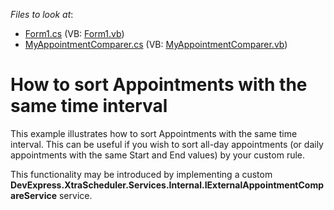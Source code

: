 <!-- default file list -->
*Files to look at*:

* [Form1.cs](./CS/IExternalAppointmentCompareSample/Form1.cs) (VB: [Form1.vb](./VB/IExternalAppointmentCompareSample/Form1.vb))
* [MyAppointmentComparer.cs](./CS/IExternalAppointmentCompareSample/MyAppointmentComparer.cs) (VB: [MyAppointmentComparer.vb](./VB/IExternalAppointmentCompareSample/MyAppointmentComparer.vb))
<!-- default file list end -->
# How to sort Appointments with the same time interval


<p>This example illustrates how to sort Appointments with the same time interval. This can be useful if you wish to sort all-day appointments (or daily appointments with the same Start and End values) by your custom rule.</p><p>This functionality may be introduced by implementing a custom <strong>DevExpress.XtraScheduler.Services.Internal.IExternalAppointmentCompareService</strong> service.</p>

<br/>


